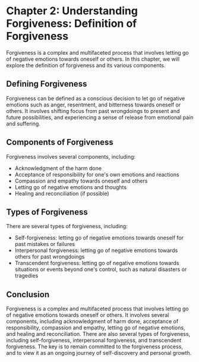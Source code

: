 Chapter 2: Understanding Forgiveness: Definition of Forgiveness
===============================================================

Forgiveness is a complex and multifaceted process that involves letting go of negative emotions towards oneself or others. In this chapter, we will explore the definition of forgiveness and its various components.

Defining Forgiveness
--------------------

Forgiveness can be defined as a conscious decision to let go of negative emotions such as anger, resentment, and bitterness towards oneself or others. It involves shifting focus from past wrongdoings to present and future possibilities, and experiencing a sense of release from emotional pain and suffering.

Components of Forgiveness
-------------------------

Forgiveness involves several components, including:

* Acknowledgment of the harm done
* Acceptance of responsibility for one's own emotions and reactions
* Compassion and empathy towards oneself and others
* Letting go of negative emotions and thoughts
* Healing and reconciliation (if possible)

Types of Forgiveness
--------------------

There are several types of forgiveness, including:

* Self-forgiveness: letting go of negative emotions towards oneself for past mistakes or failures
* Interpersonal forgiveness: letting go of negative emotions towards others for past wrongdoings
* Transcendent forgiveness: letting go of negative emotions towards situations or events beyond one's control, such as natural disasters or tragedies

Conclusion
----------

Forgiveness is a complex and multifaceted process that involves letting go of negative emotions towards oneself or others. It involves several components, including acknowledgment of harm done, acceptance of responsibility, compassion and empathy, letting go of negative emotions, and healing and reconciliation. There are also several types of forgiveness, including self-forgiveness, interpersonal forgiveness, and transcendent forgiveness. The key is to remain committed to the forgiveness process, and to view it as an ongoing journey of self-discovery and personal growth.
